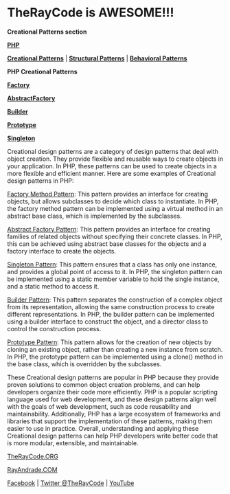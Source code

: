 # TheRayCode is AWESOME!!!

**Creational Patterns section**

**[PHP](../README.md)** 

**[Creational Patterns](./README.md)** | **[Structural Patterns](../Structural/README.md)** | **[Behavioral Patterns](../Behavioral/README.md)**

**PHP Creational Patterns**

**[Factory](./Factory/README.md)**

**[AbstractFactory](./AbstractFactory/README.md)**

**[Builder](./Builder/README.md)**

**[Prototype](./Prototype/README.md)**

**[Singleton](./Singleton/README.md)**

Creational design patterns are a category of design patterns that deal with object creation. They provide flexible and reusable ways to create objects in your application. In PHP, these patterns can be used to create objects in a more flexible and efficient manner. Here are some examples of Creational design patterns in PHP:

[Factory Method Pattern](./Factory/README.md): This pattern provides an interface for creating objects, but allows subclasses to decide which class to instantiate. In PHP, the factory method pattern can be implemented using a virtual method in an abstract base class, which is implemented by the subclasses.

[Abstract Factory Pattern](./AbstractFactory/README.md): This pattern provides an interface for creating families of related objects without specifying their concrete classes. In PHP, this can be achieved using abstract base classes for the objects and a factory interface to create the objects.

[Singleton Pattern](./Singleton/README.md): This pattern ensures that a class has only one instance, and provides a global point of access to it. In PHP, the singleton pattern can be implemented using a static member variable to hold the single instance, and a static method to access it.

[Builder Pattern](./Builder/README.md): This pattern separates the construction of a complex object from its representation, allowing the same construction process to create different representations. In PHP, the builder pattern can be implemented using a builder interface to construct the object, and a director class to control the construction process.

[Prototype Pattern](./Prototype/README.md): This pattern allows for the creation of new objects by cloning an existing object, rather than creating a new instance from scratch. In PHP, the prototype pattern can be implemented using a clone() method in the base class, which is overridden by the subclasses.

These Creational design patterns are popular in PHP because they provide proven solutions to common object creation problems, and can help developers organize their code more efficiently. PHP is a popular scripting language used for web development, and these design patterns align well with the goals of web development, such as code reusability and maintainability. Additionally, PHP has a large ecosystem of frameworks and libraries that support the implementation of these patterns, making them easier to use in practice. Overall, understanding and applying these Creational design patterns can help PHP developers write better code that is more modular, extensible, and maintainable.

[TheRayCode.ORG](https://www.TheRayCode.org)

[RayAndrade.COM](https://www.RayAndrade.com)

[Facebook](https://www.facebook.com/TheRayCode/) | [Twitter @TheRayCode](https://www.twitter.com/TheRayCode/) | [YouTube](https://www.youtube.com/TheRayCode/)

